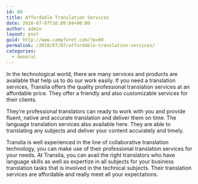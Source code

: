 ```yaml
---
id: 60
title: Affordable Translation Services
date: 2010-07-07T16:09:04+00:00
author: admin
layout: post
guid: http://www.campforet.com/?p=60
permalink: /2010/07/07/affordable-translation-services/
categories:
  - General
---
```

In the technological world, there are many services and products are available that help us to do our work easily. If you need a translation services, Translia offers the quality professional translation services at an affordable price. They offer a friendly and also customizable services for their clients.

They&#8217;re professional translators can ready to work with you and provide fluent, native and accurate translation and deliver them on time. The language translation services also available here. They are able to translating any subjects and deliver your content accurately and timely.

Translia is well experienced in the line of collaborative translation technology, you can make use of their professional translation services for your needs. At Translia, you can avail the right translators who have language skills as well as expertize in all subjects for your business translation tasks that is involved in the technical subjects. Their translation services are affordable and really meet all your expectations.